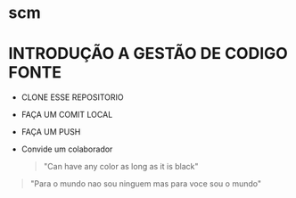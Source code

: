 # scm
# INTRODUÇÃO A GESTÃO DE CODIGO FONTE
- CLONE ESSE REPOSITORIO
-  FAÇA UM COMIT LOCAL
- FAÇA UM PUSH
- Convide um colaborador

  >"Can have any color as long as it is black"

>"Para o mundo nao sou ninguem mas para voce sou o mundo"